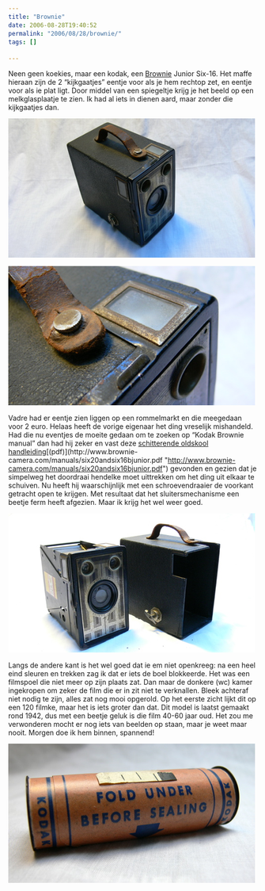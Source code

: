 ```yaml
---
title: "Brownie"
date: 2006-08-28T19:40:52
permalink: "2006/08/28/brownie/"
tags: []

---
```

Neen geen koekies, maar een kodak, een [Brownie](http://members.home.nl/brownies/ "http://members.home.nl/brownies/") Junior Six-16. Het maffe hieraan zijn de 2 “kijkgaatjes” eentje voor als je hem rechtop zet, en eentje voor als ie plat ligt. Door middel van een spiegeltje krijg je het beeld op een melkglasplaatje te zien. Ik had al iets in dienen aard, maar zonder die kijkgaatjes dan.

![brownie](/images/blog/2006/08/P1030698.jpg)

![kijkgaatje](/images/blog/2006/08/P1030694.jpg)

Vadre had er eentje zien liggen op een rommelmarkt en die meegedaan voor 2 euro. Helaas heeft de vorige eigenaar het ding vreselijk mishandeld. Had die nu eventjes de moeite gedaan om te zoeken op “Kodak Brownie manual” dan had hij zeker en vast deze [schitterende oldskool handleiding](http://www.brownie-camera.com/manuals/six20andsix16bjunior/index.shtml "http://www.brownie-camera.com/manuals/six20andsix16bjunior/index.shtml")[(pdf)](http://www.brownie-camera.com/manuals/six20andsix16bjunior.pdf "http://www.brownie-camera.com/manuals/six20andsix16bjunior.pdf") gevonden en gezien dat je simpelweg het doordraai hendelke moet uittrekken om het ding uit elkaar te schuiven. Nu heeft hij waarschijnlijk met een schroevendraaier de voorkant getracht open te krijgen. Met resultaat dat het sluitersmechanisme een beetje ferm heeft afgezien. Maar ik krijg het wel weer goed.

![open](/images/blog/2006/08/P1030707.jpg)

Langs de andere kant is het wel goed dat ie em niet openkreeg: na een heel eind sleuren en trekken zag ik dat er iets de boel blokkeerde. Het was een filmspoel die niet meer op zijn plaats zat. Dan maar de donkere (wc) kamer ingekropen om zeker de film die er in zit niet te verknallen. Bleek achteraf niet nodig te zijn, alles zat nog mooi opgerold. Op het eerste zicht lijkt dit op een 120 filmke, maar het is iets groter dan dat. Dit model is laatst gemaakt rond 1942, dus met een beetje geluk is die film 40-60 jaar oud. Het zou me verwonderen mocht er nog iets van beelden op staan, maar je weet maar nooit. Morgen doe ik hem binnen, spannend!

![brownie film](/images/blog/2006/08/P1030690.jpg)
